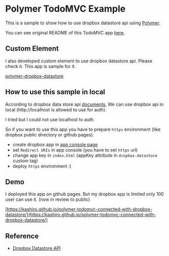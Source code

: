 # Polymer TodoMVC Example

This is a sample to show how to use dropbox datastore api using [Polymer](https://www.polymer-project.org/).

You can see original README of this TodoMVC app [here](https://github.com/Polymer/todomvc).

## Custom Element

I also developed custom element to use dropbox datastore api.
Please check it. This app is sample for it.

[polymer-dropbox-datastore](https://github.com/kashiro/polymer-dropbox-datastore)


## How to use this sample in local

According to dropbox data store api [documents](https://www.dropbox.com/developers/apps), We can use dropbox api in local (http://localhost is allowed to use for auth).

I tried but I could not use localhost to auth.

So if you want to use this app you have to prepare `https` environment (like dropbox public directory or github pages). 

* create dropbox app in [app console page](https://www.dropbox.com/developers/apps)
* set `Redirect URIs` in app console (you have to set `https` url)
* change app key in `index.html` (appKey attribute in `dropbox-datastore` custom tag)
* deploy `https` environment :)

## Demo

I deployed this app on github pages.
But my dropbox app is limited only 100 user can use it. (now in review to public)

[https://kashiro.github.io/polymer-todomvc-connected-with-dropbox-datastore/](https://kashiro.github.io/polymer-todomvc-connected-with-dropbox-datastore/)

## Reference

* [Dropbox Datastore API](https://www.dropbox.com/developers/datastore/tutorial/js)
